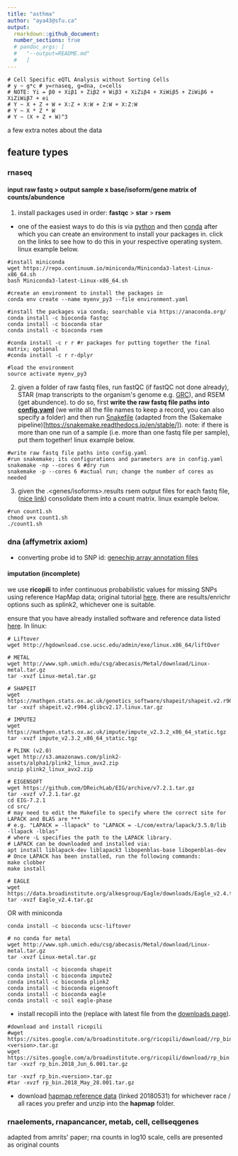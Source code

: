 ```yaml
---
title: "asthma"
author: "aya43@sfu.ca"
output:
  rmarkdown::github_document:
  number_sections: true
  # pandoc_args: [
  #   "--output=README.md"
  #   ]
---
```


```
# Cell Specific eQTL Analysis without Sorting Cells
# y ~ g*c # y=rnaseq, g=dna, c=cells
# NOTE: Yi = β0 + Xiβ1 + Ziβ2 + Wiβ3 + XiZiβ4 + XiWiβ5 + ZiWiβ6 + XiZiWiβ7 + ei
# Y ~ X + Z + W + X:Z + X:W + Z:W + X:Z:W
# Y ~ X * Z * W
# Y ~ (X + Z + W)^3
```

a few extra notes about the data

## feature types

### rnaseq

#### input raw fastq > output sample x base/isoform/gene matrix of counts/abundence

1. install packages used in order: **fastqc** > **star** > **rsem**
  - one of the easiest ways to do this is via [python](https://docs.python.org/3/using/unix.html#getting-and-installing-the-latest-version-of-python) and then [conda](https://conda.io/docs/user-guide/install/index.html#installing-conda-on-a-system-that-has-results/enrichr-python-installations-or-packages) after which you can create an environment to install your packages in. click on the links to see how to do this in your respective operating system. linux example below.

```{bash}
#install miniconda
wget https://repo.continuum.io/miniconda/Miniconda3-latest-Linux-x86_64.sh
bash Miniconda3-latest-Linux-x86_64.sh

#create an environment to install the packages in
conda env create --name myenv_py3 --file environment.yaml

#install the packages via conda; searchable via https://anaconda.org/
conda install -c bioconda fastqc
conda install -c bioconda star
conda install -c bioconda rsem

#conda install -c r r #r packages for putting together the final matrix; optional
#conda install -c r r-dplyr 

#load the environment
source activate myenv_py3
```

2. given a folder of raw fastq files, run fastQC (if fastQC not done already), STAR (map transcripts to the organism's genome e.g. [GRC](https://www.ncbi.nlm.nih.gov/grc)), and RSEM (get abundence). to do so, first **write the raw fastq file paths into [config.yaml](./config.yaml)** (we write all the file names to keep a record, you can also specify a folder) and then run [Snakefile](./Snakefile) (adapted from the (Sakemake pipeline)[https://snakemake.readthedocs.io/en/stable/]). note: if there is more than one run of a sample (i.e. more than one fastq file per sample), put them together! linux example below.

```{bash}
#write raw fastq file paths into config.yaml
#run snakemake; its configurations and parameters are in config.yaml
snakemake -np --cores 6 #dry run
snakemake -p --cores 6 #actual run; change the number of cores as needed

```

3. given the <sample>.<genes/isoforms>.results rsem output files for each fastq file, ([nice link](https://ycl6.gitbooks.io/rna-seq-data-analysis/quantification_using_rsem1.html)) consolidate them into a count matrix. linux example below.

```{bash}
#run count1.sh
chmod u+x count1.sh
./count1.sh
```


### dna (affymetrix axiom)
- converting probe id to SNP id: [genechip array annotation files](https://www.thermofisher.com/ca/en/home/life-science/microarray-analysis/microarray-data-analysis/genechip-array-annotation-files.html)


#### imputation (incomplete)
we use **ricopili** to infer continuous probabilistic values for missing SNPs using reference HapMap data; original tutorial [here](https://sites.google.com/a/broadinstitute.org/ricopili/). there are results/enrichr options such as splink2, whichever one is suitable.

ensure that you have already installed software and reference data listed [here](https://sites.google.com/a/broadinstitute.org/ricopili/installation/external-software#TOC-External-Software-Packages). In linux:

```{bash}
# Liftover
wget http://hgdownload.cse.ucsc.edu/admin/exe/linux.x86_64/liftOver

# METAL
wget http://www.sph.umich.edu/csg/abecasis/Metal/download/Linux-metal.tar.gz
tar -xvzf Linux-metal.tar.gz

# SHAPEIT
wget https://mathgen.stats.ox.ac.uk/genetics_software/shapeit/shapeit.v2.r904.glibcv2.17.linux.tar.gz
tar -xvzf shapeit.v2.r904.glibcv2.17.linux.tar.gz

# IMPUTE2
wget https://mathgen.stats.ox.ac.uk/impute/impute_v2.3.2_x86_64_static.tgz
tar -xvzf impute_v2.3.2_x86_64_static.tgz

# PLINK (v2.0)
wget http://s3.amazonaws.com/plink2-assets/alpha1/plink2_linux_avx2.zip
unzip plink2_linux_avx2.zip

# EIGENSOFT
wget https://github.com/DReichLab/EIG/archive/v7.2.1.tar.gz
tar -xvzf v7.2.1.tar.gz
cd EIG-7.2.1
cd src/
# may need to edit the Makefile to specify where the correct site for LAPACK and BLAS are ***
# e.g. "LAPACK = -llapack" to "LAPACK = -L/com/extra/lapack/3.5.0/lib -llapack -lblas"
# where -L specifies the path to the LAPACK library.
# LAPACK can be downloaded and installed via:
apt install liblapack-dev liblapack3 libopenblas-base libopenblas-dev
# Once LAPACK has been installed, run the following commands:
make clobber
make install

# EAGLE
wget https://data.broadinstitute.org/alkesgroup/Eagle/downloads/Eagle_v2.4.tar.gz
tar -xvzf Eagle_v2.4.tar.gz
```

OR with miniconda

```{bash}
conda install -c bioconda ucsc-liftover 

# no conda for metal
wget http://www.sph.umich.edu/csg/abecasis/Metal/download/Linux-metal.tar.gz
tar -xvzf Linux-metal.tar.gz

conda install -c bioconda shapeit
conda install -c bioconda impute2
conda install -c bioconda plink2
conda install -c bioconda eigensoft
conda install -c bioconda eagle 
conda install -c soil eagle-phase 
```

- install recopili into the  (replace *<version>* with latest file from the [downloads page](https://sites.google.com/a/broadinstitute.org/ricopili/download)). 

```{bash}
#download and install ricopili
#wget https://sites.google.com/a/broadinstitute.org/ricopili/download//rp_bin.<version>.tar.gz
wget https://sites.google.com/a/broadinstitute.org/ricopili/download/rp_bin.2018_Jun_6.001.tar.gz
tar -xvzf rp_bin.2018_Jun_6.001.tar.gz

tar -xvzf rp_bin.<version>.tar.gz
#tar -xvzf rp_bin.2018_May_28.001.tar.gz
```

- download [hapmap reference data](http://zzz.bwh.harvard.edu/plink/res.shtml) (linked 20180531) for whichever race / all races you prefer and unzip into the **hapmap** folder.


### rnaelements, rnapancancer, metab, cell, cellseqgenes

adapted from amrits' paper; rna counts in log10 scale, cells are presented as original counts



